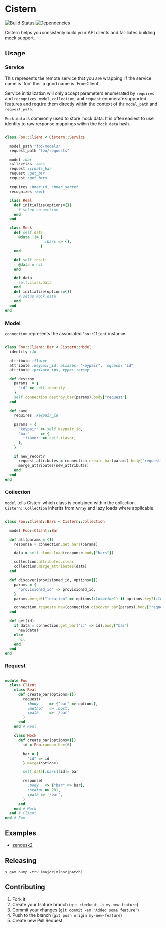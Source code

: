 # Cistern

[![Build Status](https://secure.travis-ci.org/lanej/cistern.png)](http://travis-ci.org/lanej/cistern)
[![Dependencies](https://gemnasium.com/lanej/cistern.png)](https://gemnasium.com/lanej/cistern.png)

Cistern helps you consistenly build your API clients and faciliates building mock support.

## Usage

### Service

This represents the remote service that you are wrapping. If the service name is 'foo' then a good name is 'Foo::Client'.

Service initialization will only accept parameters enumerated by ```requires``` and ```recognizes```. ```model```, ```collection```, and ```request``` enumerate supported features and require them directly within the context of the ```model_path``` and ```request_path```.

```Mock.data``` is commonly used to store mock data.  It is often easiest to use identity to raw response mappings within the ```Mock.data``` hash.

```ruby

class Foo::Client < Cistern::Service

  model_path "foo/models"
  request_path "foo/requests"

  model :bar
  collection :bars
  request :create_bar
  request :get_bar
  request :get_bars

  requires :hmac_id, :hmac_secret
  recognizes :host

  class Real
    def initialize(options={})
      # setup connection
    end
  end

  class Mock
    def self.data
      @data ||= {
                  :bars => {},
                }
    end

    def self.reset!
      @data = nil
    end

    def data
      self.class.data
    end
    def initialize(options={})
      # setup mock data
    end
  end
end

```

### Model

```connection``` represents the associated ```Foo::Client``` instance.

```ruby

class Foo::Client::Bar < Cistern::Model
  identity :id

  attribute :flavor
  attribute :keypair_id, aliases: "keypair",  squash: "id"
  attribute :private_ips, type: :array

  def destroy
    params  = {
      "id" => self.identity
    }
    self.connection.destroy_bar(params).body["request"]
  end

  def save
    requires :keypair_id

    params = {
      "keypair" => self.keypair_id,
      "bar"     => {
        "flavor" => self.flavor,
      },
    }

    if new_record?
      request_attributes = connection.create_bar(params).body["request"]
      merge_attributes(new_attributes)
    end
  end
end

```

### Collection

```model``` tells Cistern which class is contained within the collection.  ```Cistern::Collection``` inherits from ```Array``` and lazy loads where applicable.

```ruby

class Foo::Client::Bars < Cistern::Collection

  model Foo::Client::Bar

  def all(params = {})
    response = connection.get_bars(params)

    data = self.clone.load(response.body["bars"])

    collection.attributes.clear
    collection.merge_attributes(data)
  end

  def discover(provisioned_id, options={})
    params = {
      "provisioned_id" => provisioned_id,
    }
    params.merge!("location" => options[:location]) if options.key?(:location)

    connection.requests.new(connection.discover_bar(params).body["request"])
  end

  def get(id)
    if data = connection.get_bar("id" => id).body["bar"]
      new(data)
    else
      nil
    end
  end
end

```

### Request

```ruby

module Foo
  class Client
    class Real
      def create_bar(options={})
        request(
          :body     => {"bar" => options},
          :method   => :post,
          :path     => '/bar'
        )
      end
    end # Real

    class Mock
      def create_bar(options={})
        id = Foo.random_hex(6)

        bar = {
          "id" => id
        }.merge(options)

        self.data[:bars][id]= bar

        response(
          :body   => {"bar" => bar},
          :status => 201,
          :path => '/bar',
        )
      end
    end # Mock
  end # Client
end # Foo

```

## Examples

* [zendesk2](https://github.com/lanej/zendesk2)

## Releasing

    $ gem bump -trv (major|minor|patch)

## Contributing

1. Fork it
2. Create your feature branch (`git checkout -b my-new-feature`)
3. Commit your changes (`git commit -am 'Added some feature'`)
4. Push to the branch (`git push origin my-new-feature`)
5. Create new Pull Request
